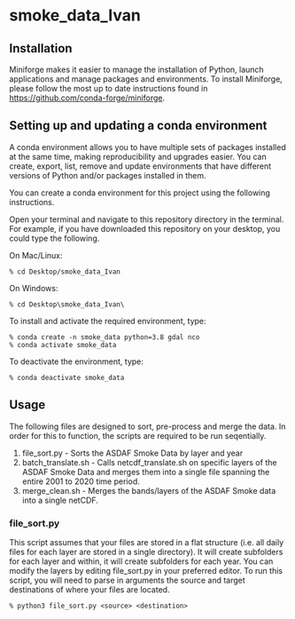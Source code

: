 # smoke_data_Ivan

## Installation
Miniforge makes it easier to manage the installation of Python, launch applications and manage packages and environments. To install Miniforge, please follow the most up to date instructions found in https://github.com/conda-forge/miniforge.

## Setting up and updating a conda environment
A conda environment allows you to have multiple sets of packages installed at the same time, making reproducibility and upgrades easier. You can create, export, list, remove and update environments that have different versions of Python and/or packages installed in them.

You can create a conda environment for this project using the following instructions.

Open your terminal and navigate to this repository directory in the terminal. For example, if you have downloaded this repository on your desktop, you could type the following.

On Mac/Linux:
```
% cd Desktop/smoke_data_Ivan
```

On Windows:
```
% cd Desktop\smoke_data_Ivan\
```

To install and activate the required environment, type:
```
% conda create -n smoke_data python=3.8 gdal nco
% conda activate smoke_data
```

To deactivate the environment, type:
```
% conda deactivate smoke_data
```

## Usage
The following files are designed to sort, pre-process and merge the data. In order for this to function, the scripts are required to be run seqentially.
1. file_sort.py - Sorts the ASDAF Smoke Data by layer and year
2. batch_translate.sh - Calls netcdf_translate.sh on specific layers of the ASDAF Smoke Data and merges them into a single file spanning the entire 2001 to 2020 time period.
3. merge_clean.sh - Merges the bands/layers of the ASDAF Smoke data into a single netCDF.

### file_sort.py
This script assumes that your files are stored in a flat structure (i.e. all daily files for each layer are stored in a single directory). It will create subfolders for each layer and within, it will create subfolders for each year. You can modify the layers by editing file_sort.py in your preferred editor.
To run this script, you will need to parse in arguments the source and target destinations of where your files are located.
```
% python3 file_sort.py <source> <destination>
```

